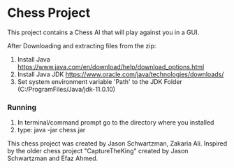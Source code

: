 # Chess Project

This project contains a Chess AI that will play against you in a GUI.

After Downloading and extracting files from the zip:

1. Install Java
https://www.java.com/en/download/help/download_options.html
2. Install Java JDK
https://www.oracle.com/java/technologies/downloads/
3. Set system environment variable 'Path' to the JDK Folder (C:/ProgramFiles/Java/jdk-11.0.10)

### Running

1. In terminal/command prompt go to the directory where you installed
2. type: java -jar chess.jar

This chess project was created by Jason Schwartzman, Zakaria Ali. Inspired by the older chess project "CaptureTheKing" created by Jason Schwartzman and Efaz Ahmed.
